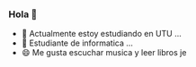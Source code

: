 ### Hola 👋
- 🔭 Actualmente estoy estudiando en UTU ...
- 🌱 Estudiante de informatica ...
- 😄 Me gusta escuchar musica y leer libros je


<!--
**valenmoreira/valenmoreira** is a ✨ _special_ ✨ repository because its `README.md` (this file) appears on your GitHub profile.

Here are some ideas to get you started:


-  ...
-->
